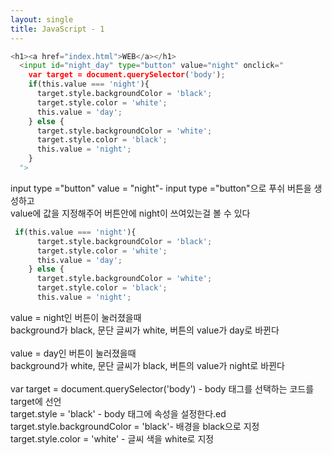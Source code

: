 ```yaml
---
layout: single
title: JavaScript - 1 
---
```

```python
<h1><a href="index.html">WEB</a></h1>
  <input id="night_day" type="button" value="night" onclick="
    var target = document.querySelector('body');
    if(this.value === 'night'){
      target.style.backgroundColor = 'black';
      target.style.color = 'white';
      this.value = 'day';
    } else {
      target.style.backgroundColor = 'white';
      target.style.color = 'black';
      this.value = 'night';
    }
  ">
```

input type ="button" value = "night"- input type ="button"으로 푸쉬 버튼을 생성하고<br>
value에 값을 지정해주어 버튼안에 night이 쓰여있는걸 볼 수 있다<br> 



```python
 if(this.value === 'night'){
      target.style.backgroundColor = 'black';
      target.style.color = 'white';
      this.value = 'day';
    } else {
      target.style.backgroundColor = 'white';
      target.style.color = 'black';
      this.value = 'night';
```

value = night인 버튼이 눌러졌을때<br>
background가 black, 문단 글씨가 white, 버튼의 value가 day로 바뀐다 <br>
<br>
value = day인 버튼이 눌러졌을때<br>
background가 white, 문단 글씨가 black, 버튼의 value가 night로 바뀐다 <br>
<br>
var target = document.querySelector('body') - body 태그를 선택하는 코드를 target에 선언 <br>
target.style = 'black' - body 태그에 속성을 설정한다.ed<br>
target.style.backgroundColor = 'black'- 배경을 black으로 지정 <br>
target.style.color = 'white' - 글씨 색을 white로 지정 

